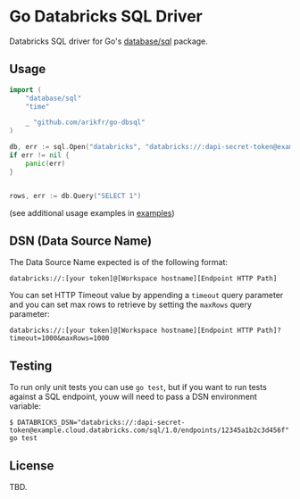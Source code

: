 # Go Databricks SQL Driver

Databricks SQL driver for Go's [database/sql](https://golang.org/pkg/database/sql) package.

## Usage

```go
import (
	"database/sql"
	"time"

	_ "github.com/arikfr/go-dbsql"
)

db, err := sql.Open("databricks", "databricks://:dapi-secret-token@example.cloud.databricks.com/sql/1.0/endpoints/12345a1b2c3d456f")
if err != nil {
	panic(err)
}


rows, err := db.Query("SELECT 1")
```

(see additional usage examples in [examples](https://github.com/arikfr/go-dbsql/tree/main/examples))

## DSN (Data Source Name)

The Data Source Name expected is of the following format:

```
databricks://:[your token]@[Workspace hostname][Endpoint HTTP Path]
```

You can set HTTP Timeout value by appending a `timeout` query parameter and you can set max rows to retrieve by setting the `maxRows` query parameter:

```
databricks://:[your token]@[Workspace hostname][Endpoint HTTP Path]?timeout=1000&maxRows=1000
```

## Testing

To run only unit tests you can use `go test`, but if you want to run tests against a SQL endpoint, youw will need to pass a DSN environment variable:

```
$ DATABRICKS_DSN="databricks://:dapi-secret-token@example.cloud.databricks.com/sql/1.0/endpoints/12345a1b2c3d456f" go test
```

## License

TBD.
